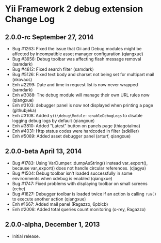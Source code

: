 Yii Framework 2 debug extension Change Log
==========================================

2.0.0-rc September 27, 2014
---------------------------

- Bug #1263: Fixed the issue that Gii and Debug modules might be affected by incompatible asset manager configuration (qiangxue)
- Bug #3956: Debug toolbar was affecting flash message removal (samdark)
- Bug #4812: Fixed search filter (samdark)
- Bug #5126: Fixed text body and charset not being set for multipart mail (nkovacs)
- Enh #2299: Date and time in request list is now never wrapped (samdark)
- Enh #3088: The debug module will manage their own URL rules now (qiangxue)
- Enh #3103: debugger panel is now not displayed when printing a page (githubjeka)
- Enh #3108: Added `yii\debug\Module::enableDebugLogs` to disable logging debug logs by default (qiangxue)
- Enh #3810: Added "Latest" button on panels page (thiagotalma)
- Enh #4031: Http status codes were hardcoded in filter (sdkiller)
- Enh #5089: Added asset debugger panel (arturf, qiangxue)

2.0.0-beta April 13, 2014
-------------------------

- Bug #1783: Using VarDumper::dumpAsString() instead var_export(), because var_export() does not handle circular references. (djagya)
- Bug #1504: Debug toolbar isn't loaded successfully in some environments when xdebug is enabled (qiangxue)
- Bug #1747: Fixed problems with displaying toolbar on small screens (cebe)
- Bug #1827: Debugger toolbar is loaded twice if an action is calling `run()` to execute another action (qiangxue)
- Enh #1667: Added mail panel (Ragazzo, 6pblcb)
- Enh #2006: Added total queries count monitoring (o-rey, Ragazzo)

2.0.0-alpha, December 1, 2013
-----------------------------

- Initial release.
